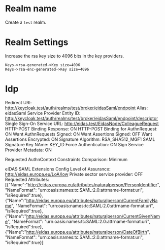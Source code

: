 
# Realm name

Create a `test` realm.

# Realm Settings
Increase the rsa key size to 4096 bits in the key providers. 

```
Keys->rsa-generated->Key size=4096
Keys->rsa-enc-generated->Key size=4096
```

# Idp
Redirect URI: http://keycloak.test/auth/realms/test/broker/eidasSaml/endpoint
Alias: eidasSaml
Service Provider Entity ID: http://keycloak.test/auth/realms/test/broker/eidasSaml/endpoint/descriptor
Single Sign-On Service URL: http://eidas.test/EidasNode/ColleagueRequest
HTTP-POST Binding Response: ON
HTTP-POST Binding for AuthnRequest: ON
Want AuthnRequests Signed: ON
Want Assertions Signed: OFF
Want Assertions Encrypted: ON
Signature Algorithm: RSA_SHA512_MGF1
SAML Signature Key NAme: KEY_ID
Force Authentication: ON
Sign Service Provider Metadata: ON

Requested AuthnContext Constraints
Comparison: Minimum

eIDAS SAML Extensions Config
Level of Assurance: http://eidas.europa.eu/LoA/low
Private sector service provider: OFF
Requested Attributes: [{"Name":"http://eidas.europa.eu/attributes/naturalperson/PersonIdentifier", "NameFormat": "urn:oasis:names:tc:SAML:2.0:attrname-format:uri", "isRequired":true}, {"Name":"http://eidas.europa.eu/attributes/naturalperson/CurrentFamilyName", "NameFormat": "urn:oasis:names:tc:SAML:2.0:attrname-format:uri", "isRequired":true}, 
{"Name":"http://eidas.europa.eu/attributes/naturalperson/CurrentGivenName", "NameFormat": "urn:oasis:names:tc:SAML:2.0:attrname-format:uri", "isRequired":true}, 
{"Name":"http://eidas.europa.eu/attributes/naturalperson/DateOfBirth", "NameFormat": "urn:oasis:names:tc:SAML:2.0:attrname-format:uri", "isRequired":true}]

